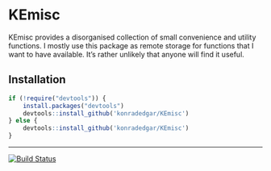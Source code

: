 <!-- README.md is generated from README.Rmd. Please edit that file -->
KEmisc
======

KEmisc provides a disorganised collection of small convenience and
utility functions. I mostly use this package as remote storage for
functions that I want to have available. It’s rather unlikely that
anyone will find it useful.

Installation
------------

``` r
if (!require("devtools")) {
    install.packages("devtools")
    devtools::install_github('konradedgar/KEmisc')
} else {
    devtools::install_github('konradedgar/KEmisc')
}
```

------------------------------------------------------------------------

[![Build Status](https://travis-ci.org/konradedgar/KEmisc.svg?branch=master)](https://travis-ci.org/konradedgar/KEmisc)
